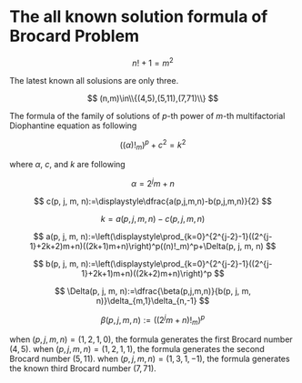 # The all known solution formula of Brocard Problem

$$
  n!+1=m^2
$$

The latest known all solusions are only three.

$$
  (n,m)\in\\{(4,5),(5,11),(7,71)\\}
$$

The formula of the family of solutions of $p$-th power of $m$-th multifactorial Diophantine equation as following

$$
  ((\alpha)!_m)^p + c^2 = k^2
$$

where $\alpha$, $c$, and $k$ are following

$$
  \alpha = 2^j m+n
$$

$$
  c(p, j, m, n):=\displaystyle\dfrac{a(p,j,m,n)-b(p,j,m,n)}{2}
$$

$$
  k = a(p, j, m, n)-c(p, j, m, n)
$$

$$
  a(p, j, m, n):=\left(\displaystyle\prod_{k=0}^{2^{j-2}-1}((2^{j-1}+2k+2)m+n)((2k+1)m+n)\right)^p((n)!_m)^p+\Delta(p, j, m, n)
$$

$$
  b(p, j, m, n):=\left(\displaystyle\prod_{k=0}^{2^{j-2}-1}((2^{j-1}+2k+1)m+n)((2k+2)m+n)\right)^p
$$

$$
  \Delta(p, j, m, n):=\dfrac{\beta(p,j,m,n)}{b(p, j, m, n)}\delta_{m,1}\delta_{n,-1}
$$

$$
  \beta(p,j,m,n):=\left((2^jm+n)!_m\right)^p
$$

when $(p, j, m, n) = (1, 2, 1, 0)$, the formula generates the first Brocard number $(4, 5)$.
when $(p, j, m, n) = (1, 2, 1, 1)$, the formula generates the second Brocard number $(5, 11)$.
when $(p, j, m, n) = (1, 3, 1, -1)$, the formula generates the known third Brocard number $(7, 71)$.
